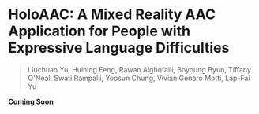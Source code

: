 # HoloAAC: A Mixed Reality AAC Application for People with Expressive Language Difficulties

> Liuchuan Yu, Huining Feng, Rawan Alghofaili, Boyoung Byun, Tiffany O'Neal, Swati Rampalli, Yoosun Chung, Vivian Genaro Motti, Lap-Fai Yu

**Coming Soon**
